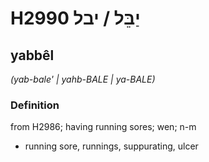 # H2990 יַבֵּל / יבל

## yabbêl

_(yab-bale' | yahb-BALE | ya-BALE)_

### Definition

from H2986; having running sores; wen; n-m

- running sore, runnings, suppurating, ulcer
